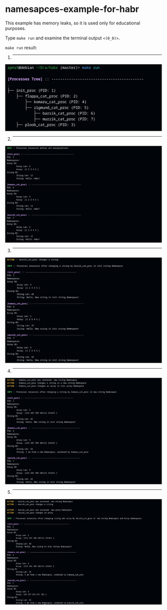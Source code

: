 # namesapces-example-for-habr

This example has memory leaks, so it is used only for educational purposes.

Type `make run` and examine the terminal output `<(0_0)>`.

`make run` result:

1) ---
<img src="images/0.png" alt="" width="600">

2) ---
<img src="images/1.png" alt="" width="600">

3) ---
<img src="images/2.png" alt="" width="600">

4) ---
<img src="images/3.png" alt="" width="600">

5) ---
<img src="images/4.png" alt="" width="600">
